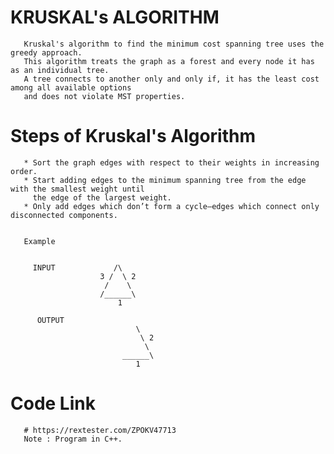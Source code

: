 # KRUSKAL's ALGORITHM
       
       Kruskal's algorithm to find the minimum cost spanning tree uses the greedy approach.
       This algorithm treats the graph as a forest and every node it has as an individual tree.
       A tree connects to another only and only if, it has the least cost among all available options
       and does not violate MST properties.
       
# Steps of Kruskal's Algorithm   
      
       * Sort the graph edges with respect to their weights in increasing order.
       * Start adding edges to the minimum spanning tree from the edge with the smallest weight until
         the edge of the largest weight.
       * Only add edges which don’t form a cycle—edges which connect only disconnected components.
       
       
       Example 
       
       
         INPUT             /\        
                        3 /  \ 2
                         /    \
                        /______\ 
                            1

          OUTPUT
                                \        
                                 \ 2
                                  \
                             ______\
                                1
                                
                                
  # Code Link
       # https://rextester.com/ZPOKV47713  
       Note : Program in C++.
